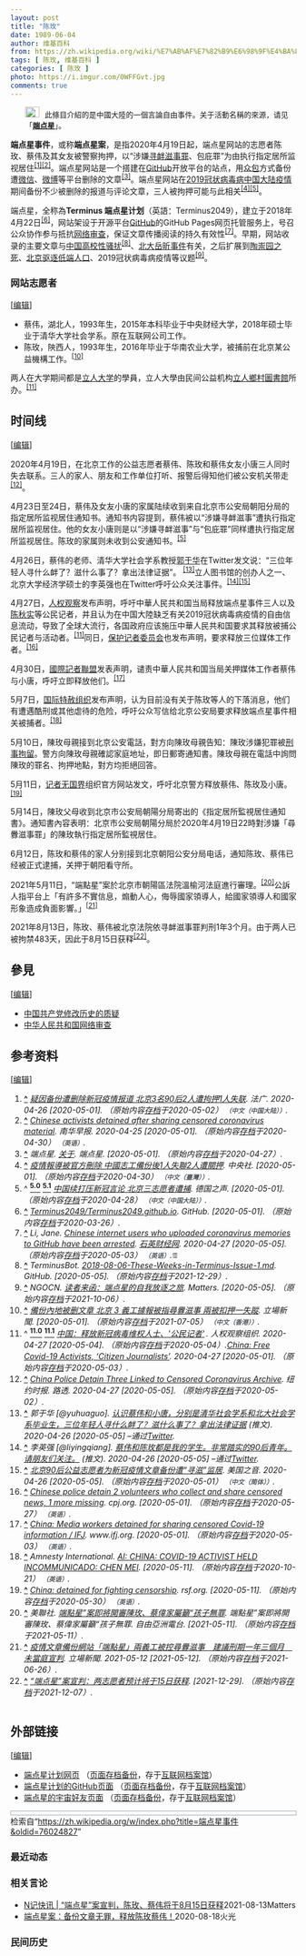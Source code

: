 ```yaml
---
layout: post
title: "陈玫"
date: 1989-06-04
author: 维基百科
from: https://zh.wikipedia.org/wiki/%E7%AB%AF%E7%82%B9%E6%98%9F%E4%BA%8B%E4%BB%B6
tags: [ 陈玫, 维基百科 ]
categories: [ 陈玫 ]
photo: https://i.imgur.com/0WFFGvt.jpg
comments: true
---
```

<div class="mw-content-ltr mw-parser-output" lang="zh" dir="ltr"><style data-mw-deduplicate="TemplateStyles:r85100532">.mw-parser-output .hatnote{font-size:small}.mw-parser-output div.hatnote{padding-left:2em;margin-bottom:0.8em;margin-top:0.8em}.mw-parser-output .hatnote-notice-img::after{content:"\202f \202f \202f \202f "}.mw-parser-output .hatnote-notice-img-small::after{content:"\202f \202f "}.mw-parser-output .hatnote+link+.hatnote{margin-top:-0.5em}body.skin-minerva .mw-parser-output .hatnote-notice-img,body.skin-minerva .mw-parser-output .hatnote-notice-img-small{display:none}@media print{body.ns-0 .mw-parser-output .hatnote{display:none!important}}</style><div role="note" class="hatnote navigation-not-searchable"><span class="noviewer hatnote-notice-img" typeof="mw:File"><a href="/wiki/Wikipedia:%E6%B6%88%E6%AD%A7%E4%B9%89" title="Wikipedia:消歧义"><img alt="" src="//upload.wikimedia.org/wikipedia/commons/thumb/5/5f/Disambig_gray.svg/25px-Disambig_gray.svg.png" decoding="async" width="25" height="19" class="mw-file-element" srcset="//upload.wikimedia.org/wikipedia/commons/thumb/5/5f/Disambig_gray.svg/38px-Disambig_gray.svg.png 1.5x, //upload.wikimedia.org/wikipedia/commons/thumb/5/5f/Disambig_gray.svg/50px-Disambig_gray.svg.png 2x" data-file-width="220" data-file-height="168"></a></span>此條目介紹的是中國大陸的一個言論自由事件。关于活動名稱的來源，请见「<b><a href="/wiki/%E7%AB%AF%E7%82%B9%E6%98%9F" title="端点星">端点星</a></b>」。</div>
<p><b>端点星事件</b>，或称<b>端点星案</b>，是指2020年4月19日起，端点星网站的志愿者陈玫、蔡伟及其女友被警察拘押，以“涉嫌<a href="/wiki/%E5%AF%BB%E8%A1%85%E6%BB%8B%E4%BA%8B%E7%BD%AA" title="寻衅滋事罪">寻衅滋事罪</a>、包庇罪”为由执行指定居所监视居住<sup id="cite_ref-1" class="reference"><a href="#cite_note-1"><span class="cite-bracket">[</span>1<span class="cite-bracket">]</span></a></sup><sup id="cite_ref-2" class="reference"><a href="#cite_note-2"><span class="cite-bracket">[</span>2<span class="cite-bracket">]</span></a></sup>。端点星网站是一个搭建在<a href="/wiki/GitHub" title="GitHub">GitHub</a>开放平台的站点，用<a href="/wiki/%E4%BC%97%E5%8C%85" title="众包">众包</a>方式备份遭<a href="/wiki/%E5%BE%AE%E4%BF%A1" title="微信">微信</a>、<a href="/wiki/%E5%BE%AE%E5%8D%9A" class="mw-disambig" title="微博">微博</a>等平台删除的文章<sup id="cite_ref-3" class="reference"><a href="#cite_note-3"><span class="cite-bracket">[</span>3<span class="cite-bracket">]</span></a></sup>。端点星网站在<a href="/wiki/2019%E5%86%A0%E7%8A%B6%E7%97%85%E6%AF%92%E7%97%85%E4%B8%AD%E5%9B%BD%E5%A4%A7%E9%99%86%E7%96%AB%E6%83%85" title="2019冠状病毒病中国大陆疫情">2019冠状病毒病中国大陆疫情</a>期间备份不少被删除的报道与评论文章，三人被拘押可能与此相关<sup id="cite_ref-:0_4-0" class="reference"><a href="#cite_note-:0-4"><span class="cite-bracket">[</span>4<span class="cite-bracket">]</span></a></sup><sup id="cite_ref-:1_5-0" class="reference"><a href="#cite_note-:1-5"><span class="cite-bracket">[</span>5<span class="cite-bracket">]</span></a></sup>。
</p>
<meta property="mw:PageProp/toc">
<div class="mw-heading mw-heading2"></div>
<p>端点星，全称為<b>Terminus 端点星计划</b>（英語：<span lang="en">Terminus2049</span>），建立于2018年4月22日<sup id="cite_ref-github_6-0" class="reference"><a href="#cite_note-github-6"><span class="cite-bracket">[</span>6<span class="cite-bracket">]</span></a></sup>，网站架设于开源平台<a href="/wiki/GitHub" title="GitHub">GitHub</a>的GitHub Pages网页托管服务上，号召公众协作参与抵抗<a href="/wiki/%E4%B8%AD%E5%8D%8E%E4%BA%BA%E6%B0%91%E5%85%B1%E5%92%8C%E5%9B%BD%E7%BD%91%E7%BB%9C%E5%AE%A1%E6%9F%A5" title="中华人民共和国网络审查">网络审查</a>，保证文章传播阅读的持久有效性<sup id="cite_ref-7" class="reference"><a href="#cite_note-7"><span class="cite-bracket">[</span>7<span class="cite-bracket">]</span></a></sup>。早期，网站收录的主要文章与<a href="/wiki/%EF%BC%83MeToo_(%E4%B8%AD%E5%9C%8B%E5%A4%A7%E9%99%B8)" title="＃MeToo (中國大陸)">中国高校性骚扰</a><sup id="cite_ref-8" class="reference"><a href="#cite_note-8"><span class="cite-bracket">[</span>8<span class="cite-bracket">]</span></a></sup>、<a href="/wiki/%E5%8C%97%E5%A4%A7%E5%B2%B3%E6%98%95%E4%BA%8B%E4%BB%B6" title="北大岳昕事件">北大岳昕事件</a>有关，之后扩展到<a href="/wiki/%E9%99%B6%E5%B4%87%E5%9B%AD%E4%BA%8B%E4%BB%B6" title="陶崇园事件">陶崇园之死</a>、<a href="/wiki/2017%E5%B9%B4%E5%8C%97%E4%BA%AC%E5%AE%89%E5%85%A8%E9%9A%90%E6%82%A3%E6%8E%92%E6%9F%A5%E6%95%B4%E6%94%B9%E8%A1%8C%E5%8A%A8" title="2017年北京安全隐患排查整改行动">北京驱逐低端人口</a>、2019冠状病毒病疫情等议题<sup id="cite_ref-9" class="reference"><a href="#cite_note-9"><span class="cite-bracket">[</span>9<span class="cite-bracket">]</span></a></sup>。
</p>
<div class="mw-heading mw-heading3"><h3 id="网站志愿者"><span id=".E7.BD.91.E7.AB.99.E5.BF.97.E6.84.BF.E8.80.85"></span>网站志愿者</h3><span class="mw-editsection"><span class="mw-editsection-bracket">[</span><a href="/w/index.php?title=%E7%AB%AF%E7%82%B9%E6%98%9F%E4%BA%8B%E4%BB%B6&amp;action=edit&amp;section=2" title="编辑章节：网站志愿者"><span>编辑</span></a><span class="mw-editsection-bracket">]</span></span></div>
<ul><li>蔡伟，湖北人，1993年生，2015年本科毕业于中央财经大学，2018年硕士毕业于清华大学社会学系。原在互联网公司工作。</li>
<li>陈玫，陝西人，1993年生，2016年毕业于华南农业大学，被捕前在北京某公益機構工作。<sup id="cite_ref-lcxw_10-0" class="reference"><a href="#cite_note-lcxw-10"><span class="cite-bracket">[</span>10<span class="cite-bracket">]</span></a></sup></li></ul>
<p>两人在大学期间都是<a href="/wiki/%E7%AB%8B%E4%BA%BA%E5%A4%A7%E5%AD%A6" title="立人大学">立人大学</a>的學員，立人大學由民间公益机构<a href="/wiki/%E7%AB%8B%E4%BA%BA%E9%84%89%E6%9D%91%E5%9C%96%E6%9B%B8%E9%A4%A8" title="立人鄉村圖書館">立人鄉村圖書館</a>所办。<sup id="cite_ref-rqgc_11-0" class="reference"><a href="#cite_note-rqgc-11"><span class="cite-bracket">[</span>11<span class="cite-bracket">]</span></a></sup>
</p>
<div class="mw-heading mw-heading2"><h2 id="时间线"><span id=".E6.97.B6.E9.97.B4.E7.BA.BF"></span>时间线</h2><span class="mw-editsection"><span class="mw-editsection-bracket">[</span><a href="/w/index.php?title=%E7%AB%AF%E7%82%B9%E6%98%9F%E4%BA%8B%E4%BB%B6&amp;action=edit&amp;section=3" title="编辑章节：时间线"><span>编辑</span></a><span class="mw-editsection-bracket">]</span></span></div>
<p>2020年4月19日，在北京工作的公益志愿者蔡伟、陈玫和蔡伟女友小唐三人同时失去联系。三人的家人、朋友和工作单位打听、报警后得知他们被公安机关带走<sup id="cite_ref-12" class="reference"><a href="#cite_note-12"><span class="cite-bracket">[</span>12<span class="cite-bracket">]</span></a></sup>。
</p><p>4月23日至24日，蔡伟及女友小唐的家属陆续收到来自北京市公安局朝阳分局的指定居所监视居住通知书。通知书内容提到，蔡伟被以“涉嫌寻衅滋事”遭执行指定居所监视居住。他的女友小唐则是以“涉嫌寻衅滋事”与“包庇罪”同样遭执行指定居所监视居住。陈玫的家属则未收到公安通知书。<sup id="cite_ref-:1_5-1" class="reference"><a href="#cite_note-:1-5"><span class="cite-bracket">[</span>5<span class="cite-bracket">]</span></a></sup>
</p><p>4月26日，蔡伟的老师、清华大学社会学系教授<a href="/wiki/%E9%83%AD%E4%BA%8E%E5%8D%8E" title="郭于华">郭于华</a>在Twitter发文说：“三位年轻人寻什么衅了？滋什么事了？拿出法律证据”。 <sup id="cite_ref-13" class="reference"><a href="#cite_note-13"><span class="cite-bracket">[</span>13<span class="cite-bracket">]</span></a></sup>立人图书馆的创办人之一、北京大学经济学硕士的李英强也在Twitter呼吁公众关注事件。<sup id="cite_ref-14" class="reference"><a href="#cite_note-14"><span class="cite-bracket">[</span>14<span class="cite-bracket">]</span></a></sup><sup id="cite_ref-15" class="reference"><a href="#cite_note-15"><span class="cite-bracket">[</span>15<span class="cite-bracket">]</span></a></sup>
</p><p>4月27日，<a href="/wiki/%E4%BA%BA%E6%9D%83%E8%A7%82%E5%AF%9F" title="人权观察">人权观察</a>发布声明，呼吁中華人民共和国当局释放端点星事件三人以及<a href="/wiki/%E9%99%88%E7%A7%8B%E5%AE%9E_(%E5%BE%8B%E5%B8%88)" title="陈秋实 (律师)">陈秋实</a>等公民记者，并且认为在中国大陸缺乏有关2019冠状病毒病疫情的自由信息流动，导致了全球大流行，各国政府应该施压中華人民共和国要求其释放被捕公民记者与活动者。<sup id="cite_ref-rqgc_11-1" class="reference"><a href="#cite_note-rqgc-11"><span class="cite-bracket">[</span>11<span class="cite-bracket">]</span></a></sup>同日，<a href="/wiki/%E4%BF%9D%E6%8A%A4%E8%AE%B0%E8%80%85%E5%A7%94%E5%91%98%E4%BC%9A" class="mw-redirect" title="保护记者委员会">保护记者委员会</a>也发布声明，要求释放三位媒体工作者。<sup id="cite_ref-16" class="reference"><a href="#cite_note-16"><span class="cite-bracket">[</span>16<span class="cite-bracket">]</span></a></sup>
</p><p>4月30日，<a href="/wiki/%E5%9C%8B%E9%9A%9B%E8%A8%98%E8%80%85%E8%81%AF%E7%9B%9F" title="國際記者聯盟">國際記者聯盟</a>发表声明，谴责中華人民共和国当局关押媒体工作者蔡伟与小唐，呼吁立即释放他们。<sup id="cite_ref-17" class="reference"><a href="#cite_note-17"><span class="cite-bracket">[</span>17<span class="cite-bracket">]</span></a></sup>
</p><p>5月7日，<a href="/wiki/%E5%9B%BD%E9%99%85%E7%89%B9%E8%B5%A6%E7%BB%84%E7%BB%87" class="mw-redirect" title="国际特赦组织">国际特赦组织</a>发布声明，认为目前没有关于陈玫等人的下落消息，他们有遭遇酷刑或其他虐待的危险，呼吁公众写信给北京公安局要求释放端点星事件相关被捕者。<sup id="cite_ref-18" class="reference"><a href="#cite_note-18"><span class="cite-bracket">[</span>18<span class="cite-bracket">]</span></a></sup>
</p><p>5月10日，陳玫母親接到北京公安電話，對方向陳玫母親告知：陳玫涉嫌犯罪被<a href="/wiki/%E5%88%91%E4%BA%8B%E6%8B%98%E7%95%99" class="mw-redirect" title="刑事拘留">刑事拘留</a>。警方向陳玫母親確認家庭地址，即日郵寄通知書。陳玫母親在電話中詢問陳玫的罪名、拘押地點，對方均拒絕回答。
</p><p>5月11日，<a href="/wiki/%E8%AE%B0%E8%80%85%E6%97%A0%E5%9B%BD%E7%95%8C" class="mw-redirect" title="记者无国界">记者无国界</a>组织官方网站发文，呼吁北京警方释放蔡伟、陈玫及小唐。<sup id="cite_ref-19" class="reference"><a href="#cite_note-19"><span class="cite-bracket">[</span>19<span class="cite-bracket">]</span></a></sup>
</p><p>5月14日，陳玫父母收到北京市公安局朝陽分局寄出的《指定居所監視居住通知書》。通知書內容表明：北京市公安局朝陽分局於2020年4月19日22時對涉嫌「尋釁滋事罪」的陳玫執行指定居所監視居住。
</p><p>6月12日，陈玫和蔡伟的家人分别接到北京朝阳公安分局电话，通知陈玫、蔡伟已经被正式逮捕，关押于朝阳看守所。
</p><p>2021年5月11日，“端點星”案於北京市朝陽區法院溫榆河法庭進行審理。<sup id="cite_ref-20" class="reference"><a href="#cite_note-20"><span class="cite-bracket">[</span>20<span class="cite-bracket">]</span></a></sup>公訴人指平台上「有許多不實信息，煽動人心，侮辱國家領導人，給國家領導人和國家形象造成負面影響。」<sup id="cite_ref-21" class="reference"><a href="#cite_note-21"><span class="cite-bracket">[</span>21<span class="cite-bracket">]</span></a></sup>
</p><p>2021年8月13日，陈玫、蔡伟被北京法院依寻衅滋事罪判刑1年3个月。由于两人已被拘禁483天，因此于8月15日获释<sup id="cite_ref-22" class="reference"><a href="#cite_note-22"><span class="cite-bracket">[</span>22<span class="cite-bracket">]</span></a></sup>。
</p>
<div class="mw-heading mw-heading2"><h2 id="參見"><span id=".E5.8F.83.E8.A6.8B"></span>參見</h2><span class="mw-editsection"><span class="mw-editsection-bracket">[</span><a href="/w/index.php?title=%E7%AB%AF%E7%82%B9%E6%98%9F%E4%BA%8B%E4%BB%B6&amp;action=edit&amp;section=4" title="编辑章节：參見"><span>编辑</span></a><span class="mw-editsection-bracket">]</span></span></div>
<ul><li><a href="/wiki/%E4%B8%AD%E5%9B%BD%E5%85%B1%E4%BA%A7%E5%85%9A%E4%BF%AE%E6%94%B9%E5%8E%86%E5%8F%B2%E7%9A%84%E8%B4%A8%E7%96%91" title="中国共产党修改历史的质疑">中国共产党修改历史的质疑</a></li>
<li><a href="/wiki/%E4%B8%AD%E5%8D%8E%E4%BA%BA%E6%B0%91%E5%85%B1%E5%92%8C%E5%9B%BD%E7%BD%91%E7%BB%9C%E5%AE%A1%E6%9F%A5" title="中华人民共和国网络审查">中华人民共和国网络审查</a></li></ul>
<div class="mw-heading mw-heading2"><h2 id="参考资料"><span id=".E5.8F.82.E8.80.83.E8.B5.84.E6.96.99"></span>参考资料</h2><span class="mw-editsection"><span class="mw-editsection-bracket">[</span><a href="/w/index.php?title=%E7%AB%AF%E7%82%B9%E6%98%9F%E4%BA%8B%E4%BB%B6&amp;action=edit&amp;section=5" title="编辑章节：参考资料"><span>编辑</span></a><span class="mw-editsection-bracket">]</span></span></div>
<div class="reflist columns references-column-width" style="-moz-column-width: 30em; -webkit-column-width: 30em; column-width: 30em; list-style-type: decimal;">
<ol class="references">
<li id="cite_note-1"><span class="mw-cite-backlink"><b><a href="#cite_ref-1">^</a></b></span> <span class="reference-text"><cite class="citation web"><a rel="nofollow" class="external text" href="http://www.rfi.fr/cn/%E4%B8%AD%E5%9B%BD/20200426-%E7%96%91%E5%9B%A0%E5%A4%87%E4%BB%BD%E9%81%AD%E5%88%A0%E9%99%A4%E6%96%B0%E5%86%A0%E7%96%AB%E6%83%85%E6%8A%A5%E9%81%93-%E5%8C%97%E4%BA%AC3%E5%90%8D90%E5%90%8E2%E4%BA%BA%E9%81%AD%E6%8B%98%E6%8A%BC1%E4%BA%BA%E5%A4%B1%E8%81%94">疑因备份遭删除新冠疫情报道 北京3名90后2人遭拘押1人失联</a>. 法广. 2020-04-26 <span class="reference-accessdate"> [<span class="nowrap">2020-05-01</span>]</span>. （原始内容<a rel="nofollow" class="external text" href="https://web.archive.org/web/20200502183751/http://www.rfi.fr/cn/%E4%B8%AD%E5%9B%BD/20200426-%E7%96%91%E5%9B%A0%E5%A4%87%E4%BB%BD%E9%81%AD%E5%88%A0%E9%99%A4%E6%96%B0%E5%86%A0%E7%96%AB%E6%83%85%E6%8A%A5%E9%81%93-%E5%8C%97%E4%BA%AC3%E5%90%8D90%E5%90%8E2%E4%BA%BA%E9%81%AD%E6%8B%98%E6%8A%BC1%E4%BA%BA%E5%A4%B1%E8%81%94">存档</a>于2020-05-02） <span style="font-family: sans-serif; cursor: default; color:var(--color-subtle, #54595d); font-size: 0.8em; bottom: 0.1em; font-weight: bold;" title="连接到中文（中国大陆）网页">（中文（中国大陆））</span>.</cite><span title="ctx_ver=Z39.88-2004&amp;rfr_id=info%3Asid%2Fzh.wikipedia.org%3A%E7%AB%AF%E7%82%B9%E6%98%9F%E4%BA%8B%E4%BB%B6&amp;rft.atitle=%E7%96%91%E5%9B%A0%E5%A4%87%E4%BB%BD%E9%81%AD%E5%88%A0%E9%99%A4%E6%96%B0%E5%86%A0%E7%96%AB%E6%83%85%E6%8A%A5%E9%81%93+%E5%8C%97%E4%BA%AC3%E5%90%8D90%E5%90%8E2%E4%BA%BA%E9%81%AD%E6%8B%98%E6%8A%BC1%E4%BA%BA%E5%A4%B1%E8%81%94&amp;rft.date=2020-04-26&amp;rft.genre=unknown&amp;rft.jtitle=%E6%B3%95%E5%B9%BF&amp;rft_id=http%3A%2F%2Fwww.rfi.fr%2Fcn%2F%25E4%25B8%25AD%25E5%259B%25BD%2F20200426-%25E7%2596%2591%25E5%259B%25A0%25E5%25A4%2587%25E4%25BB%25BD%25E9%2581%25AD%25E5%2588%25A0%25E9%2599%25A4%25E6%2596%25B0%25E5%2586%25A0%25E7%2596%25AB%25E6%2583%2585%25E6%258A%25A5%25E9%2581%2593-%25E5%258C%2597%25E4%25BA%25AC3%25E5%2590%258D90%25E5%2590%258E2%25E4%25BA%25BA%25E9%2581%25AD%25E6%258B%2598%25E6%258A%25BC1%25E4%25BA%25BA%25E5%25A4%25B1%25E8%2581%2594&amp;rft_val_fmt=info%3Aofi%2Ffmt%3Akev%3Amtx%3Ajournal" class="Z3988"><span style="display:none;">&nbsp;</span></span></span>
</li>
<li id="cite_note-2"><span class="mw-cite-backlink"><b><a href="#cite_ref-2">^</a></b></span> <span class="reference-text"><cite class="citation web"><a rel="nofollow" class="external text" href="https://www.scmp.com/news/china/politics/article/3081569/chinese-activists-detained-after-sharing-censored-coronavirus">Chinese activists detained after sharing censored coronavirus material</a>. 南华早报. 2020-04-25 <span class="reference-accessdate"> [<span class="nowrap">2020-05-01</span>]</span>. （原始内容<a rel="nofollow" class="external text" href="https://web.archive.org/web/20200430200006/https://www.scmp.com/news/china/politics/article/3081569/chinese-activists-detained-after-sharing-censored-coronavirus">存档</a>于2020-04-30） <span style="font-family: sans-serif; cursor: default; color:var(--color-subtle, #54595d); font-size: 0.8em; bottom: 0.1em; font-weight: bold;" title="连接到英语网页">（英语）</span>.</cite><span title="ctx_ver=Z39.88-2004&amp;rfr_id=info%3Asid%2Fzh.wikipedia.org%3A%E7%AB%AF%E7%82%B9%E6%98%9F%E4%BA%8B%E4%BB%B6&amp;rft.atitle=Chinese+activists+detained+after+sharing+censored+coronavirus+material&amp;rft.date=2020-04-25&amp;rft.genre=unknown&amp;rft.jtitle=%E5%8D%97%E5%8D%8E%E6%97%A9%E6%8A%A5&amp;rft_id=https%3A%2F%2Fwww.scmp.com%2Fnews%2Fchina%2Fpolitics%2Farticle%2F3081569%2Fchinese-activists-detained-after-sharing-censored-coronavirus&amp;rft_val_fmt=info%3Aofi%2Ffmt%3Akev%3Amtx%3Ajournal" class="Z3988"><span style="display:none;">&nbsp;</span></span></span>
</li>
<li id="cite_note-3"><span class="mw-cite-backlink"><b><a href="#cite_ref-3">^</a></b></span> <span class="reference-text"><cite class="citation web">端点星. <a rel="nofollow" class="external text" href="https://terminus2049.github.io/about.html">关于</a>. 端点星.  <span class="reference-accessdate"> [<span class="nowrap">2020-05-01</span>]</span>. （原始内容<a rel="nofollow" class="external text" href="https://web.archive.org/web/20200427154339/https://terminus2049.github.io/about.html">存档</a>于2020-04-27）.</cite><span title="ctx_ver=Z39.88-2004&amp;rfr_id=info%3Asid%2Fzh.wikipedia.org%3A%E7%AB%AF%E7%82%B9%E6%98%9F%E4%BA%8B%E4%BB%B6&amp;rft.atitle=%E5%85%B3%E4%BA%8E&amp;rft.au=%E7%AB%AF%E7%82%B9%E6%98%9F&amp;rft.genre=unknown&amp;rft.jtitle=%E7%AB%AF%E7%82%B9%E6%98%9F&amp;rft_id=https%3A%2F%2Fterminus2049.github.io%2Fabout.html&amp;rft_val_fmt=info%3Aofi%2Ffmt%3Akev%3Amtx%3Ajournal" class="Z3988"><span style="display:none;">&nbsp;</span></span></span>
</li>
<li id="cite_note-:0-4"><span class="mw-cite-backlink"><b><a href="#cite_ref-:0_4-0">^</a></b></span> <span class="reference-text"><cite class="citation web"><a rel="nofollow" class="external text" href="https://www.cna.com.tw/news/firstnews/202004260021.aspx">疫情報導被官方刪除 中國志工備份後1人失聯2人遭關押</a>. 中央社.  <span class="reference-accessdate"> [<span class="nowrap">2020-05-01</span>]</span>. （原始内容<a rel="nofollow" class="external text" href="https://web.archive.org/web/20200430173410/https://www.cna.com.tw/news/firstnews/202004260021.aspx">存档</a>于2020-04-30） <span style="font-family: sans-serif; cursor: default; color:var(--color-subtle, #54595d); font-size: 0.8em; bottom: 0.1em; font-weight: bold;" title="连接到中文（臺灣）网页">（中文（臺灣））</span>.</cite><span title="ctx_ver=Z39.88-2004&amp;rfr_id=info%3Asid%2Fzh.wikipedia.org%3A%E7%AB%AF%E7%82%B9%E6%98%9F%E4%BA%8B%E4%BB%B6&amp;rft.atitle=%E7%96%AB%E6%83%85%E5%A0%B1%E5%B0%8E%E8%A2%AB%E5%AE%98%E6%96%B9%E5%88%AA%E9%99%A4+%E4%B8%AD%E5%9C%8B%E5%BF%97%E5%B7%A5%E5%82%99%E4%BB%BD%E5%BE%8C1%E4%BA%BA%E5%A4%B1%E8%81%AF2%E4%BA%BA%E9%81%AD%E9%97%9C%E6%8A%BC&amp;rft.genre=unknown&amp;rft.jtitle=%E4%B8%AD%E5%A4%AE%E7%A4%BE&amp;rft_id=https%3A%2F%2Fwww.cna.com.tw%2Fnews%2Ffirstnews%2F202004260021.aspx&amp;rft_val_fmt=info%3Aofi%2Ffmt%3Akev%3Amtx%3Ajournal" class="Z3988"><span style="display:none;">&nbsp;</span></span></span>
</li>
<li id="cite_note-:1-5"><span class="mw-cite-backlink">^ <a href="#cite_ref-:1_5-0"><sup><b>5.0</b></sup></a> <a href="#cite_ref-:1_5-1"><sup><b>5.1</b></sup></a></span> <span class="reference-text"><cite class="citation web"><a rel="nofollow" class="external text" href="https://www.dw.com/zh/%E4%B8%AD%E5%9B%BD%E7%BB%AD%E6%89%93%E5%8E%8B%E6%96%B0%E5%86%A0%E8%A8%80%E8%AE%BA-%E5%8C%97%E4%BA%AC%E4%B8%89%E5%BF%97%E6%84%BF%E8%80%85%E9%81%AD%E6%8D%95/a-53255271">中国续打压新冠言论 北京三志愿者遭捕</a>. 德国之声.  <span class="reference-accessdate"> [<span class="nowrap">2020-05-01</span>]</span>. （原始内容<a rel="nofollow" class="external text" href="https://web.archive.org/web/20200428205505/https://www.dw.com/zh/%E4%B8%AD%E5%9B%BD%E7%BB%AD%E6%89%93%E5%8E%8B%E6%96%B0%E5%86%A0%E8%A8%80%E8%AE%BA-%E5%8C%97%E4%BA%AC%E4%B8%89%E5%BF%97%E6%84%BF%E8%80%85%E9%81%AD%E6%8D%95/a-53255271">存档</a>于2020-04-28） <span style="font-family: sans-serif; cursor: default; color:var(--color-subtle, #54595d); font-size: 0.8em; bottom: 0.1em; font-weight: bold;" title="连接到中文（中国大陆）网页">（中文（中国大陆））</span>.</cite><span title="ctx_ver=Z39.88-2004&amp;rfr_id=info%3Asid%2Fzh.wikipedia.org%3A%E7%AB%AF%E7%82%B9%E6%98%9F%E4%BA%8B%E4%BB%B6&amp;rft.atitle=%E4%B8%AD%E5%9B%BD%E7%BB%AD%E6%89%93%E5%8E%8B%E6%96%B0%E5%86%A0%E8%A8%80%E8%AE%BA+%E5%8C%97%E4%BA%AC%E4%B8%89%E5%BF%97%E6%84%BF%E8%80%85%E9%81%AD%E6%8D%95&amp;rft.genre=unknown&amp;rft.jtitle=%E5%BE%B7%E5%9B%BD%E4%B9%8B%E5%A3%B0&amp;rft_id=https%3A%2F%2Fwww.dw.com%2Fzh%2F%25E4%25B8%25AD%25E5%259B%25BD%25E7%25BB%25AD%25E6%2589%2593%25E5%258E%258B%25E6%2596%25B0%25E5%2586%25A0%25E8%25A8%2580%25E8%25AE%25BA-%25E5%258C%2597%25E4%25BA%25AC%25E4%25B8%2589%25E5%25BF%2597%25E6%2584%25BF%25E8%2580%2585%25E9%2581%25AD%25E6%258D%2595%2Fa-53255271&amp;rft_val_fmt=info%3Aofi%2Ffmt%3Akev%3Amtx%3Ajournal" class="Z3988"><span style="display:none;">&nbsp;</span></span></span>
</li>
<li id="cite_note-github-6"><span class="mw-cite-backlink"><b><a href="#cite_ref-github_6-0">^</a></b></span> <span class="reference-text"><cite class="citation web"><a rel="nofollow" class="external text" href="https://github.com/Terminus2049/Terminus2049.github.io">Terminus2049/Terminus2049.github.io</a>. GitHub.  <span class="reference-accessdate"> [<span class="nowrap">2020-05-01</span>]</span>. （原始内容<a rel="nofollow" class="external text" href="https://web.archive.org/web/20200326000553/https://github.com/Terminus2049/Terminus2049.github.io">存档</a>于2020-03-26）.</cite><span title="ctx_ver=Z39.88-2004&amp;rfr_id=info%3Asid%2Fzh.wikipedia.org%3A%E7%AB%AF%E7%82%B9%E6%98%9F%E4%BA%8B%E4%BB%B6&amp;rft.atitle=Terminus2049%2FTerminus2049.github.io&amp;rft.genre=unknown&amp;rft.jtitle=GitHub&amp;rft_id=https%3A%2F%2Fgithub.com%2FTerminus2049%2FTerminus2049.github.io&amp;rft_val_fmt=info%3Aofi%2Ffmt%3Akev%3Amtx%3Ajournal" class="Z3988"><span style="display:none;">&nbsp;</span></span></span>
</li>
<li id="cite_note-7"><span class="mw-cite-backlink"><b><a href="#cite_ref-7">^</a></b></span> <span class="reference-text"><cite class="citation news">Li, Jane. <a rel="nofollow" class="external text" href="https://qz.com/1846277/china-arrests-users-behind-github-coronavirus-memories-page/">Chinese internet users who uploaded coronavirus memories to GitHub have been arrested</a>. <a href="/wiki/%E7%9F%B3%E8%8B%B1%E8%B4%A2%E7%BB%8F%E7%BD%91" title="石英财经网">石英财经网</a>. 2020-04-27 <span class="reference-accessdate"> [<span class="nowrap">2020-05-05</span>]</span>. （原始内容<a rel="nofollow" class="external text" href="https://web.archive.org/web/20200503234246/https://qz.com/1846277/china-arrests-users-behind-github-coronavirus-memories-page/">存档</a>于2020-05-03） <span style="font-family: sans-serif; cursor: default; color:var(--color-subtle, #54595d); font-size: 0.8em; bottom: 0.1em; font-weight: bold;" title="连接到英语网页">（英语）</span>.</cite><span title="ctx_ver=Z39.88-2004&amp;rfr_id=info%3Asid%2Fzh.wikipedia.org%3A%E7%AB%AF%E7%82%B9%E6%98%9F%E4%BA%8B%E4%BB%B6&amp;rft.atitle=Chinese+internet+users+who+uploaded+coronavirus+memories+to+GitHub+have+been+arrested&amp;rft.aufirst=Jane&amp;rft.aulast=Li&amp;rft.date=2020-04-27&amp;rft.genre=article&amp;rft.jtitle=%E7%9F%B3%E8%8B%B1%E8%B4%A2%E7%BB%8F%E7%BD%91&amp;rft_id=https%3A%2F%2Fqz.com%2F1846277%2Fchina-arrests-users-behind-github-coronavirus-memories-page%2F&amp;rft_val_fmt=info%3Aofi%2Ffmt%3Akev%3Amtx%3Ajournal" class="Z3988"><span style="display:none;">&nbsp;</span></span><span style="font-size:0.95em; font-size: 90%; color: #555"><span typeof="mw:File"><span title="需付费查阅"><img alt="需付费查阅" src="//upload.wikimedia.org/wikipedia/commons/thumb/c/c8/Lock-red-alt.svg/9px-Lock-red-alt.svg.png" decoding="async" width="9" height="14" class="mw-file-element" srcset="//upload.wikimedia.org/wikipedia/commons/thumb/c/c8/Lock-red-alt.svg/14px-Lock-red-alt.svg.png 1.5x, //upload.wikimedia.org/wikipedia/commons/thumb/c/c8/Lock-red-alt.svg/18px-Lock-red-alt.svg.png 2x" data-file-width="512" data-file-height="813"></span></span></span></span>
</li>
<li id="cite_note-8"><span class="mw-cite-backlink"><b><a href="#cite_ref-8">^</a></b></span> <span class="reference-text"><cite class="citation web">TerminusBot. <a rel="nofollow" class="external text" href="https://github.com/Terminus2049/Terminus2049.github.io/blob/master/_posts/2018-08-06-These-Weeks-in-Terminus-Issue-1.md">2018-08-06-These-Weeks-in-Terminus-Issue-1.md</a>. GitHub.  <span class="reference-accessdate"> [<span class="nowrap">2020-05-05</span>]</span>. （原始内容<a rel="nofollow" class="external text" href="https://web.archive.org/web/20211229134649/https://github.com/Terminus2049/Terminus2049.github.io/blob/master/_posts/2018-08-06-These-Weeks-in-Terminus-Issue-1.md">存档</a>于2021-12-29）.</cite><span title="ctx_ver=Z39.88-2004&amp;rfr_id=info%3Asid%2Fzh.wikipedia.org%3A%E7%AB%AF%E7%82%B9%E6%98%9F%E4%BA%8B%E4%BB%B6&amp;rft.atitle=2018-08-06-These-Weeks-in-Terminus-Issue-1.md&amp;rft.au=TerminusBot&amp;rft.genre=unknown&amp;rft.jtitle=GitHub&amp;rft_id=https%3A%2F%2Fgithub.com%2FTerminus2049%2FTerminus2049.github.io%2Fblob%2Fmaster%2F_posts%2F2018-08-06-These-Weeks-in-Terminus-Issue-1.md&amp;rft_val_fmt=info%3Aofi%2Ffmt%3Akev%3Amtx%3Ajournal" class="Z3988"><span style="display:none;">&nbsp;</span></span></span>
</li>
<li id="cite_note-9"><span class="mw-cite-backlink"><b><a href="#cite_ref-9">^</a></b></span> <span class="reference-text"><cite class="citation web">NGOCN. <a rel="nofollow" class="external text" href="https://matters.news/@ngocncat/%E8%AF%BB%E8%80%85%E6%9D%A5%E5%87%BD-%E7%AB%AF%E7%82%B9%E6%98%9F%E7%9A%84%E8%87%AA%E6%88%91%E6%94%BE%E9%80%90%E4%B9%8B%E6%97%85-bafyreihncqhk3lavhdlsd35v6mcaw3umqzpmofs4y6bzn6hazzxk64nyie">读者来函：端点星的自我放逐之旅</a>. Matters.  <span class="reference-accessdate"> [<span class="nowrap">2020-05-05</span>]</span>. （原始内容<a rel="nofollow" class="external text" href="https://web.archive.org/web/20211006225642/https://matters.news/@ngocncat/%E8%AF%BB%E8%80%85%E6%9D%A5%E5%87%BD-%E7%AB%AF%E7%82%B9%E6%98%9F%E7%9A%84%E8%87%AA%E6%88%91%E6%94%BE%E9%80%90%E4%B9%8B%E6%97%85-bafyreihncqhk3lavhdlsd35v6mcaw3umqzpmofs4y6bzn6hazzxk64nyie">存档</a>于2021-10-06）.</cite><span title="ctx_ver=Z39.88-2004&amp;rfr_id=info%3Asid%2Fzh.wikipedia.org%3A%E7%AB%AF%E7%82%B9%E6%98%9F%E4%BA%8B%E4%BB%B6&amp;rft.atitle=%E8%AF%BB%E8%80%85%E6%9D%A5%E5%87%BD%EF%BC%9A%E7%AB%AF%E7%82%B9%E6%98%9F%E7%9A%84%E8%87%AA%E6%88%91%E6%94%BE%E9%80%90%E4%B9%8B%E6%97%85&amp;rft.au=NGOCN&amp;rft.genre=unknown&amp;rft.jtitle=Matters&amp;rft_id=https%3A%2F%2Fmatters.news%2F%40ngocncat%2F%25E8%25AF%25BB%25E8%2580%2585%25E6%259D%25A5%25E5%2587%25BD-%25E7%25AB%25AF%25E7%2582%25B9%25E6%2598%259F%25E7%259A%2584%25E8%2587%25AA%25E6%2588%2591%25E6%2594%25BE%25E9%2580%2590%25E4%25B9%258B%25E6%2597%2585-bafyreihncqhk3lavhdlsd35v6mcaw3umqzpmofs4y6bzn6hazzxk64nyie&amp;rft_val_fmt=info%3Aofi%2Ffmt%3Akev%3Amtx%3Ajournal" class="Z3988"><span style="display:none;">&nbsp;</span></span></span>
</li>
<li id="cite_note-lcxw-10"><span class="mw-cite-backlink"><b><a href="#cite_ref-lcxw_10-0">^</a></b></span> <span class="reference-text"><cite class="citation web"><a rel="nofollow" class="external text" href="https://www.thestandnews.com/china/%E5%82%99%E4%BB%BD%E5%85%A7%E5%9C%B0%E8%A2%AB%E5%88%A0%E6%96%87%E7%AB%A0-%E5%8C%97%E4%BA%AC-3-%E7%BE%A9%E5%B7%A5%E6%93%9A%E5%A0%B1%E8%A2%AB%E6%8C%87%E5%B0%8B%E9%87%81%E6%BB%8B%E4%BA%8B-%E5%85%A9%E8%A2%AB%E6%89%A3%E6%8A%BC%E4%B8%80%E5%A4%B1%E8%B9%A4/">備份內地被删文章 北京 3 義工據報被指尋釁滋事 兩被扣押一失蹤</a>. 立場新聞.  <span class="reference-accessdate"> [<span class="nowrap">2020-05-01</span>]</span>. （原始内容<a rel="nofollow" class="external text" href="https://web.archive.org/web/20210705100333/https://www.thestandnews.com/china/%E5%82%99%E4%BB%BD%E5%85%A7%E5%9C%B0%E8%A2%AB%E5%88%A0%E6%96%87%E7%AB%A0-%E5%8C%97%E4%BA%AC-3-%E7%BE%A9%E5%B7%A5%E6%93%9A%E5%A0%B1%E8%A2%AB%E6%8C%87%E5%B0%8B%E9%87%81%E6%BB%8B%E4%BA%8B-%E5%85%A9%E8%A2%AB%E6%89%A3%E6%8A%BC%E4%B8%80%E5%A4%B1%E8%B9%A4">存档</a>于2021-07-05） <span style="font-family: sans-serif; cursor: default; color:var(--color-subtle, #54595d); font-size: 0.8em; bottom: 0.1em; font-weight: bold;" title="连接到中文（香港）网页">（中文（香港））</span>.</cite><span title="ctx_ver=Z39.88-2004&amp;rfr_id=info%3Asid%2Fzh.wikipedia.org%3A%E7%AB%AF%E7%82%B9%E6%98%9F%E4%BA%8B%E4%BB%B6&amp;rft.atitle=%E5%82%99%E4%BB%BD%E5%85%A7%E5%9C%B0%E8%A2%AB%E5%88%A0%E6%96%87%E7%AB%A0+%E5%8C%97%E4%BA%AC+3+%E7%BE%A9%E5%B7%A5%E6%93%9A%E5%A0%B1%E8%A2%AB%E6%8C%87%E5%B0%8B%E9%87%81%E6%BB%8B%E4%BA%8B+%E5%85%A9%E8%A2%AB%E6%89%A3%E6%8A%BC%E4%B8%80%E5%A4%B1%E8%B9%A4&amp;rft.genre=unknown&amp;rft.jtitle=%E7%AB%8B%E5%A0%B4%E6%96%B0%E8%81%9E&amp;rft_id=https%3A%2F%2Fwww.thestandnews.com%2Fchina%2F%25E5%2582%2599%25E4%25BB%25BD%25E5%2585%25A7%25E5%259C%25B0%25E8%25A2%25AB%25E5%2588%25A0%25E6%2596%2587%25E7%25AB%25A0-%25E5%258C%2597%25E4%25BA%25AC-3-%25E7%25BE%25A9%25E5%25B7%25A5%25E6%2593%259A%25E5%25A0%25B1%25E8%25A2%25AB%25E6%258C%2587%25E5%25B0%258B%25E9%2587%2581%25E6%25BB%258B%25E4%25BA%258B-%25E5%2585%25A9%25E8%25A2%25AB%25E6%2589%25A3%25E6%258A%25BC%25E4%25B8%2580%25E5%25A4%25B1%25E8%25B9%25A4%2F&amp;rft_val_fmt=info%3Aofi%2Ffmt%3Akev%3Amtx%3Ajournal" class="Z3988"><span style="display:none;">&nbsp;</span></span></span>
</li>
<li id="cite_note-rqgc-11"><span class="mw-cite-backlink">^ <a href="#cite_ref-rqgc_11-0"><sup><b>11.0</b></sup></a> <a href="#cite_ref-rqgc_11-1"><sup><b>11.1</b></sup></a></span> <span class="reference-text"><cite class="citation web"><a rel="nofollow" class="external text" href="https://www.hrw.org/zh-hans/news/2020/04/27/341507">中国：释放新冠病毒维权人士、'公民记者<span style="padding-right:0.2em;">'</span></a>. 人权观察组织. 2020-04-27 <span class="reference-accessdate"> [<span class="nowrap">2020-05-04</span>]</span>. （原始内容<a rel="nofollow" class="external text" href="https://web.archive.org/web/20200504110651/https://www.hrw.org/zh-hans/news/2020/04/27/341507">存档</a>于2020-05-04）.</cite><span title="ctx_ver=Z39.88-2004&amp;rfr_id=info%3Asid%2Fzh.wikipedia.org%3A%E7%AB%AF%E7%82%B9%E6%98%9F%E4%BA%8B%E4%BB%B6&amp;rft.atitle=%E4%B8%AD%E5%9B%BD%EF%BC%9A%E9%87%8A%E6%94%BE%E6%96%B0%E5%86%A0%E7%97%85%E6%AF%92%E7%BB%B4%E6%9D%83%E4%BA%BA%E5%A3%AB%E3%80%81%27%E5%85%AC%E6%B0%91%E8%AE%B0%E8%80%85%27&amp;rft.date=2020-04-27&amp;rft.genre=unknown&amp;rft.jtitle=%E4%BA%BA%E6%9D%83%E8%A7%82%E5%AF%9F%E7%BB%84%E7%BB%87&amp;rft_id=https%3A%2F%2Fwww.hrw.org%2Fzh-hans%2Fnews%2F2020%2F04%2F27%2F341507&amp;rft_val_fmt=info%3Aofi%2Ffmt%3Akev%3Amtx%3Ajournal" class="Z3988"><span style="display:none;">&nbsp;</span></span><cite class="citation web"><a rel="nofollow" class="external text" href="https://www.hrw.org/news/2020/04/27/china-free-covid-19-activists-citizen-journalists">China: Free Covid-19 Activists, ‘Citizen Journalists’</a>. 2020-04-27 <span class="reference-accessdate"> [<span class="nowrap">2020-05-01</span>]</span>. （原始内容<a rel="nofollow" class="external text" href="https://web.archive.org/web/20200503041910/https://www.hrw.org/news/2020/04/27/china-free-covid-19-activists-citizen-journalists">存档</a>于2020-05-03）.</cite><span title="ctx_ver=Z39.88-2004&amp;rfr_id=info%3Asid%2Fzh.wikipedia.org%3A%E7%AB%AF%E7%82%B9%E6%98%9F%E4%BA%8B%E4%BB%B6&amp;rft.btitle=China%3A+Free+Covid-19+Activists%2C+%E2%80%98Citizen+Journalists%E2%80%99&amp;rft.date=2020-04-27&amp;rft.genre=unknown&amp;rft_id=https%3A%2F%2Fwww.hrw.org%2Fnews%2F2020%2F04%2F27%2Fchina-free-covid-19-activists-citizen-journalists&amp;rft_val_fmt=info%3Aofi%2Ffmt%3Akev%3Amtx%3Abook" class="Z3988"><span style="display:none;">&nbsp;</span></span></span>
</li>
<li id="cite_note-12"><span class="mw-cite-backlink"><b><a href="#cite_ref-12">^</a></b></span> <span class="reference-text"><cite class="citation news"><a rel="nofollow" class="external text" href="https://www.nytimes.com/reuters/2020/04/27/world/asia/27reuters-health-coronavirus-china-rights.html">China Police Detain Three Linked to Censored Coronavirus Archive</a>. 纽约时报. 路透. 2020-04-27 <span class="reference-accessdate"> [<span class="nowrap">2020-05-05</span>]</span>. （原始内容<a rel="nofollow" class="external text" href="https://web.archive.org/web/20200502171339/https://www.nytimes.com/reuters/2020/04/27/world/asia/27reuters-health-coronavirus-china-rights.html">存档</a>于2020-05-02）.</cite><span title="ctx_ver=Z39.88-2004&amp;rfr_id=info%3Asid%2Fzh.wikipedia.org%3A%E7%AB%AF%E7%82%B9%E6%98%9F%E4%BA%8B%E4%BB%B6&amp;rft.atitle=China+Police+Detain+Three+Linked+to+Censored+Coronavirus+Archive&amp;rft.date=2020-04-27&amp;rft.genre=article&amp;rft.jtitle=%E7%BA%BD%E7%BA%A6%E6%97%B6%E6%8A%A5&amp;rft_id=https%3A%2F%2Fwww.nytimes.com%2Freuters%2F2020%2F04%2F27%2Fworld%2Fasia%2F27reuters-health-coronavirus-china-rights.html&amp;rft_val_fmt=info%3Aofi%2Ffmt%3Akev%3Amtx%3Ajournal" class="Z3988"><span style="display:none;">&nbsp;</span></span></span>
</li>
<li id="cite_note-13"><span class="mw-cite-backlink"><b><a href="#cite_ref-13">^</a></b></span> <span class="reference-text"><cite class="citation web">郭于华 [@yuhuaguo]. <a rel="nofollow" class="external text" href="https://twitter.com/yuhuaguo/status/1254368422906880003">认识蔡伟和小唐，分别是清华社会学系和北大社会学系毕业生，三位年轻人寻什么衅了？滋什么事了？拿出法律证据</a> (推文). 2020-04-26 <span class="reference-accessdate"> [<span class="nowrap">2020-05-05</span>]</span> –通过<a href="/wiki/Twitter" title="Twitter">Twitter</a>.</cite><span title="ctx_ver=Z39.88-2004&amp;rfr_id=info%3Asid%2Fzh.wikipedia.org%3A%E7%AB%AF%E7%82%B9%E6%98%9F%E4%BA%8B%E4%BB%B6&amp;rft.au=%E9%83%AD%E4%BA%8E%E5%8D%8E+%5B%40yuhuaguo%5D&amp;rft.btitle=%E8%AE%A4%E8%AF%86%E8%94%A1%E4%BC%9F%E5%92%8C%E5%B0%8F%E5%94%90%EF%BC%8C%E5%88%86%E5%88%AB%E6%98%AF%E6%B8%85%E5%8D%8E%E7%A4%BE%E4%BC%9A%E5%AD%A6%E7%B3%BB%E5%92%8C%E5%8C%97%E5%A4%A7%E7%A4%BE%E4%BC%9A%E5%AD%A6%E7%B3%BB%E6%AF%95%E4%B8%9A%E7%94%9F%EF%BC%8C%E4%B8%89%E4%BD%8D%E5%B9%B4%E8%BD%BB%E4%BA%BA%E5%AF%BB%E4%BB%80%E4%B9%88%E8%A1%85%E4%BA%86%EF%BC%9F%E6%BB%8B%E4%BB%80%E4%B9%88%E4%BA%8B%E4%BA%86%EF%BC%9F%E6%8B%BF%E5%87%BA%E6%B3%95%E5%BE%8B%E8%AF%81%E6%8D%AE&amp;rft.date=2020-04-26&amp;rft.genre=unknown&amp;rft_id=https%3A%2F%2Ftwitter.com%2Fyuhuaguo%2Fstatus%2F1254368422906880003&amp;rft_val_fmt=info%3Aofi%2Ffmt%3Akev%3Amtx%3Abook" class="Z3988"><span style="display:none;">&nbsp;</span></span>    </span>
</li>
<li id="cite_note-14"><span class="mw-cite-backlink"><b><a href="#cite_ref-14">^</a></b></span> <span class="reference-text"><cite class="citation web">李英强 [@liyingqiang]. <a rel="nofollow" class="external text" href="https://twitter.com/liyingqiang/status/1253997178520875008">蔡伟和陈玫都是我的学生。非常踏实的90后青年。请朋友们关注。</a> (推文). 2020-04-26 <span class="reference-accessdate"> [<span class="nowrap">2020-05-05</span>]</span> –通过<a href="/wiki/Twitter" title="Twitter">Twitter</a>.</cite><span title="ctx_ver=Z39.88-2004&amp;rfr_id=info%3Asid%2Fzh.wikipedia.org%3A%E7%AB%AF%E7%82%B9%E6%98%9F%E4%BA%8B%E4%BB%B6&amp;rft.au=%E6%9D%8E%E8%8B%B1%E5%BC%BA+%5B%40liyingqiang%5D&amp;rft.btitle=%E8%94%A1%E4%BC%9F%E5%92%8C%E9%99%88%E7%8E%AB%E9%83%BD%E6%98%AF%E6%88%91%E7%9A%84%E5%AD%A6%E7%94%9F%E3%80%82%E9%9D%9E%E5%B8%B8%E8%B8%8F%E5%AE%9E%E7%9A%8490%E5%90%8E%E9%9D%92%E5%B9%B4%E3%80%82%E8%AF%B7%E6%9C%8B%E5%8F%8B%E4%BB%AC%E5%85%B3%E6%B3%A8%E3%80%82&amp;rft.date=2020-04-26&amp;rft.genre=unknown&amp;rft_id=https%3A%2F%2Ftwitter.com%2Fliyingqiang%2Fstatus%2F1253997178520875008&amp;rft_val_fmt=info%3Aofi%2Ffmt%3Akev%3Amtx%3Abook" class="Z3988"><span style="display:none;">&nbsp;</span></span>    </span>
</li>
<li id="cite_note-15"><span class="mw-cite-backlink"><b><a href="#cite_ref-15">^</a></b></span> <span class="reference-text"><cite class="citation news"><a rel="nofollow" class="external text" href="https://www.voachinese.com/a/chinese-netizen-activists-detained-for-copying-deleted-coronavirus-material-20200426/5392655.html">北京90后公益志愿者为新冠疫情文章备份遭“寻滋”监居</a>. 美国之音. 2020-04-26 <span class="reference-accessdate"> [<span class="nowrap">2020-05-05</span>]</span>. （原始内容<a rel="nofollow" class="external text" href="https://web.archive.org/web/20200501192536/https://www.voachinese.com/a/chinese-netizen-activists-detained-for-copying-deleted-coronavirus-material-20200426/5392655.html">存档</a>于2020-05-01） <span style="font-family: sans-serif; cursor: default; color:var(--color-subtle, #54595d); font-size: 0.8em; bottom: 0.1em; font-weight: bold;" title="连接到中文（简体）网页">（中文（简体））</span>.</cite><span title="ctx_ver=Z39.88-2004&amp;rfr_id=info%3Asid%2Fzh.wikipedia.org%3A%E7%AB%AF%E7%82%B9%E6%98%9F%E4%BA%8B%E4%BB%B6&amp;rft.atitle=%E5%8C%97%E4%BA%AC90%E5%90%8E%E5%85%AC%E7%9B%8A%E5%BF%97%E6%84%BF%E8%80%85%E4%B8%BA%E6%96%B0%E5%86%A0%E7%96%AB%E6%83%85%E6%96%87%E7%AB%A0%E5%A4%87%E4%BB%BD%E9%81%AD%E2%80%9C%E5%AF%BB%E6%BB%8B%E2%80%9D%E7%9B%91%E5%B1%85&amp;rft.date=2020-04-26&amp;rft.genre=article&amp;rft.jtitle=%E7%BE%8E%E5%9B%BD%E4%B9%8B%E9%9F%B3&amp;rft_id=https%3A%2F%2Fwww.voachinese.com%2Fa%2Fchinese-netizen-activists-detained-for-copying-deleted-coronavirus-material-20200426%2F5392655.html&amp;rft_val_fmt=info%3Aofi%2Ffmt%3Akev%3Amtx%3Ajournal" class="Z3988"><span style="display:none;">&nbsp;</span></span></span>
</li>
<li id="cite_note-16"><span class="mw-cite-backlink"><b><a href="#cite_ref-16">^</a></b></span> <span class="reference-text"><cite class="citation web"><a rel="nofollow" class="external text" href="https://cpj.org/2020/04/chinese-police-detain-2-volunteers-who-collect-and.php">Chinese police detain 2 volunteers who collect and share censored news, 1 more missing</a>. cpj.org.  <span class="reference-accessdate"> [<span class="nowrap">2020-05-01</span>]</span>. （原始内容<a rel="nofollow" class="external text" href="https://web.archive.org/web/20200527054232/https://cpj.org/2020/04/chinese-police-detain-2-volunteers-who-collect-and.php">存档</a>于2020-05-27） <span style="font-family: sans-serif; cursor: default; color:var(--color-subtle, #54595d); font-size: 0.8em; bottom: 0.1em; font-weight: bold;" title="连接到英语网页">（英语）</span>.</cite><span title="ctx_ver=Z39.88-2004&amp;rfr_id=info%3Asid%2Fzh.wikipedia.org%3A%E7%AB%AF%E7%82%B9%E6%98%9F%E4%BA%8B%E4%BB%B6&amp;rft.atitle=Chinese+police+detain+2+volunteers+who+collect+and+share+censored+news%2C+1+more+missing&amp;rft.genre=unknown&amp;rft.jtitle=cpj.org&amp;rft_id=https%3A%2F%2Fcpj.org%2F2020%2F04%2Fchinese-police-detain-2-volunteers-who-collect-and.php&amp;rft_val_fmt=info%3Aofi%2Ffmt%3Akev%3Amtx%3Ajournal" class="Z3988"><span style="display:none;">&nbsp;</span></span></span>
</li>
<li id="cite_note-17"><span class="mw-cite-backlink"><b><a href="#cite_ref-17">^</a></b></span> <span class="reference-text"><cite class="citation web"><a rel="nofollow" class="external text" href="https://www.ifj.org/media-centre/news/detail/category/press-releases/article/china-media-workers-detained-for-sharing-censored-covid-19-information.html">China: Media workers detained for sharing censored Covid-19 information / IFJ</a>. www.ifj.org.  <span class="reference-accessdate"> [<span class="nowrap">2020-05-01</span>]</span>. （原始内容<a rel="nofollow" class="external text" href="https://web.archive.org/web/20200503041913/https://www.ifj.org/media-centre/news/detail/category/press-releases/article/china-media-workers-detained-for-sharing-censored-covid-19-information.html">存档</a>于2020-05-03） <span style="font-family: sans-serif; cursor: default; color:var(--color-subtle, #54595d); font-size: 0.8em; bottom: 0.1em; font-weight: bold;" title="连接到英语网页">（英语）</span>.</cite><span title="ctx_ver=Z39.88-2004&amp;rfr_id=info%3Asid%2Fzh.wikipedia.org%3A%E7%AB%AF%E7%82%B9%E6%98%9F%E4%BA%8B%E4%BB%B6&amp;rft.atitle=China%3A+Media+workers+detained+for+sharing+censored+Covid-19+information+%2F+IFJ&amp;rft.genre=unknown&amp;rft.jtitle=www.ifj.org&amp;rft_id=https%3A%2F%2Fwww.ifj.org%2Fmedia-centre%2Fnews%2Fdetail%2Fcategory%2Fpress-releases%2Farticle%2Fchina-media-workers-detained-for-sharing-censored-covid-19-information.html&amp;rft_val_fmt=info%3Aofi%2Ffmt%3Akev%3Amtx%3Ajournal" class="Z3988"><span style="display:none;">&nbsp;</span></span></span>
</li>
<li id="cite_note-18"><span class="mw-cite-backlink"><b><a href="#cite_ref-18">^</a></b></span> <span class="reference-text"><cite class="citation web">Amnesty International. <a rel="nofollow" class="external text" href="https://www.amnesty.org/en/documents/asa17/2289/2020/en/">AI: CHINA: COVID-19 ACTIVIST HELD INCOMMUNICADO: CHEN MEI</a>.  <span class="reference-accessdate"> [<span class="nowrap">2020-05-11</span>]</span>. （原始内容<a rel="nofollow" class="external text" href="https://web.archive.org/web/20201021000710/https://www.amnesty.org/en/documents/asa17/2289/2020/en/">存档</a>于2020-10-21） <span style="font-family: sans-serif; cursor: default; color:var(--color-subtle, #54595d); font-size: 0.8em; bottom: 0.1em; font-weight: bold;" title="连接到英语网页">（英语）</span>.</cite><span title="ctx_ver=Z39.88-2004&amp;rfr_id=info%3Asid%2Fzh.wikipedia.org%3A%E7%AB%AF%E7%82%B9%E6%98%9F%E4%BA%8B%E4%BB%B6&amp;rft.au=Amnesty+International&amp;rft.btitle=AI%3A+CHINA%3A+COVID-19+ACTIVIST+HELD+INCOMMUNICADO%3A+CHEN+MEI&amp;rft.genre=unknown&amp;rft_id=https%3A%2F%2Fwww.amnesty.org%2Fen%2Fdocuments%2Fasa17%2F2289%2F2020%2Fen%2F&amp;rft_val_fmt=info%3Aofi%2Ffmt%3Akev%3Amtx%3Abook" class="Z3988"><span style="display:none;">&nbsp;</span></span></span>
</li>
<li id="cite_note-19"><span class="mw-cite-backlink"><b><a href="#cite_ref-19">^</a></b></span> <span class="reference-text"><cite class="citation web"><a rel="nofollow" class="external text" href="https://rsf.org/en/news/china-detained-fighting-censorship">China: detained for fighting censorship</a>. rsf.org.  <span class="reference-accessdate"> [<span class="nowrap">2020-05-11</span>]</span>. （原始内容<a rel="nofollow" class="external text" href="https://web.archive.org/web/20200530101526/https://rsf.org/en/news/china-detained-fighting-censorship">存档</a>于2020-05-30） <span style="font-family: sans-serif; cursor: default; color:var(--color-subtle, #54595d); font-size: 0.8em; bottom: 0.1em; font-weight: bold;" title="连接到英语网页">（英语）</span>.</cite><span title="ctx_ver=Z39.88-2004&amp;rfr_id=info%3Asid%2Fzh.wikipedia.org%3A%E7%AB%AF%E7%82%B9%E6%98%9F%E4%BA%8B%E4%BB%B6&amp;rft.atitle=China%3A+detained+for+fighting+censorship&amp;rft.genre=unknown&amp;rft.jtitle=rsf.org&amp;rft_id=https%3A%2F%2Frsf.org%2Fen%2Fnews%2Fchina-detained-fighting-censorship&amp;rft_val_fmt=info%3Aofi%2Ffmt%3Akev%3Amtx%3Ajournal" class="Z3988"><span style="display:none;">&nbsp;</span></span></span>
</li>
<li id="cite_note-20"><span class="mw-cite-backlink"><b><a href="#cite_ref-20">^</a></b></span> <span class="reference-text"><cite class="citation web">美聯社. <a rel="nofollow" class="external text" href="https://www.rfa.org/mandarin/yataibaodao/renquanfazhi/xx-05102021145448.html?fbclid=IwAR1-xDQRCg7eVIKAj4OQueJTG83OWeN1wkoIzQBFo3LnCoAnTJB1YyQxOJw">端點星”案即將開審陳玫、蔡偉家屬籲“孩子無罪</a>. 端點星”案即將開審陳玫、蔡偉家屬籲“孩子無罪. 自由亞洲電台.  <span class="reference-accessdate"> [<span class="nowrap">2021-05-11</span>]</span>. （原始内容<a rel="nofollow" class="external text" href="https://web.archive.org/web/20210511090220/https://www.rfa.org/mandarin/yataibaodao/renquanfazhi/xx-05102021145448.html?fbclid=IwAR1-xDQRCg7eVIKAj4OQueJTG83OWeN1wkoIzQBFo3LnCoAnTJB1YyQxOJw">存档</a>于2021-05-11）.</cite><span title="ctx_ver=Z39.88-2004&amp;rfr_id=info%3Asid%2Fzh.wikipedia.org%3A%E7%AB%AF%E7%82%B9%E6%98%9F%E4%BA%8B%E4%BB%B6&amp;rft.atitle=%E7%AB%AF%E9%BB%9E%E6%98%9F%E2%80%9D%E6%A1%88%E5%8D%B3%E5%B0%87%E9%96%8B%E5%AF%A9%E9%99%B3%E7%8E%AB%E3%80%81%E8%94%A1%E5%81%89%E5%AE%B6%E5%B1%AC%E7%B1%B2%E2%80%9C%E5%AD%A9%E5%AD%90%E7%84%A1%E7%BD%AA&amp;rft.au=%E7%BE%8E%E8%81%AF%E7%A4%BE&amp;rft.genre=unknown&amp;rft.jtitle=%E7%AB%AF%E9%BB%9E%E6%98%9F%E2%80%9D%E6%A1%88%E5%8D%B3%E5%B0%87%E9%96%8B%E5%AF%A9%E9%99%B3%E7%8E%AB%E3%80%81%E8%94%A1%E5%81%89%E5%AE%B6%E5%B1%AC%E7%B1%B2%E2%80%9C%E5%AD%A9%E5%AD%90%E7%84%A1%E7%BD%AA&amp;rft_id=https%3A%2F%2Fwww.rfa.org%2Fmandarin%2Fyataibaodao%2Frenquanfazhi%2Fxx-05102021145448.html%3Ffbclid%3DIwAR1-xDQRCg7eVIKAj4OQueJTG83OWeN1wkoIzQBFo3LnCoAnTJB1YyQxOJw&amp;rft_val_fmt=info%3Aofi%2Ffmt%3Akev%3Amtx%3Ajournal" class="Z3988"><span style="display:none;">&nbsp;</span></span></span>
</li>
<li id="cite_note-21"><span class="mw-cite-backlink"><b><a href="#cite_ref-21">^</a></b></span> <span class="reference-text"><cite class="citation web"><a rel="nofollow" class="external text" href="https://www.thestandnews.com/china/%E7%96%AB%E6%83%85%E6%96%87%E7%AB%A0%E5%82%99%E4%BB%BD%E7%B6%B2%E7%AB%99-%E7%AB%AF%E9%BB%9E%E6%98%9F-%E5%85%A9%E7%BE%A9%E5%B7%A5%E8%A2%AB%E6%8E%A7%E5%B0%8B%E9%87%81%E6%BB%8B%E4%BA%8B-%E5%BB%BA%E8%AD%B0%E5%88%91%E6%9C%9F%E4%B8%80%E5%B9%B4%E4%B8%89%E5%80%8B%E6%9C%88-%E6%9C%AA%E7%95%B6%E5%BA%AD%E5%AE%A3%E5%88%A4/">疫情文章備份網站「端點星」兩義工被控尋釁滋事　建議刑期一年三個月　未當庭宣判</a>. 立場新聞. 2021-05-12 <span class="reference-accessdate"> [<span class="nowrap">2021-05-12</span>]</span>. （原始内容<a rel="nofollow" class="external text" href="https://web.archive.org/web/20210626220622/https://www.thestandnews.com/china/%E7%96%AB%E6%83%85%E6%96%87%E7%AB%A0%E5%82%99%E4%BB%BD%E7%B6%B2%E7%AB%99-%E7%AB%AF%E9%BB%9E%E6%98%9F-%E5%85%A9%E7%BE%A9%E5%B7%A5%E8%A2%AB%E6%8E%A7%E5%B0%8B%E9%87%81%E6%BB%8B%E4%BA%8B-%E5%BB%BA%E8%AD%B0%E5%88%91%E6%9C%9F%E4%B8%80%E5%B9%B4%E4%B8%89%E5%80%8B%E6%9C%88-%E6%9C%AA%E7%95%B6%E5%BA%AD%E5%AE%A3%E5%88%A4/">存档</a>于2021-06-26）.</cite><span title="ctx_ver=Z39.88-2004&amp;rfr_id=info%3Asid%2Fzh.wikipedia.org%3A%E7%AB%AF%E7%82%B9%E6%98%9F%E4%BA%8B%E4%BB%B6&amp;rft.atitle=%E7%96%AB%E6%83%85%E6%96%87%E7%AB%A0%E5%82%99%E4%BB%BD%E7%B6%B2%E7%AB%99%E3%80%8C%E7%AB%AF%E9%BB%9E%E6%98%9F%E3%80%8D%E5%85%A9%E7%BE%A9%E5%B7%A5%E8%A2%AB%E6%8E%A7%E5%B0%8B%E9%87%81%E6%BB%8B%E4%BA%8B%E3%80%80%E5%BB%BA%E8%AD%B0%E5%88%91%E6%9C%9F%E4%B8%80%E5%B9%B4%E4%B8%89%E5%80%8B%E6%9C%88%E3%80%80%E6%9C%AA%E7%95%B6%E5%BA%AD%E5%AE%A3%E5%88%A4&amp;rft.date=2021-05-12&amp;rft.genre=unknown&amp;rft.jtitle=%E7%AB%8B%E5%A0%B4%E6%96%B0%E8%81%9E&amp;rft_id=https%3A%2F%2Fwww.thestandnews.com%2Fchina%2F%25E7%2596%25AB%25E6%2583%2585%25E6%2596%2587%25E7%25AB%25A0%25E5%2582%2599%25E4%25BB%25BD%25E7%25B6%25B2%25E7%25AB%2599-%25E7%25AB%25AF%25E9%25BB%259E%25E6%2598%259F-%25E5%2585%25A9%25E7%25BE%25A9%25E5%25B7%25A5%25E8%25A2%25AB%25E6%258E%25A7%25E5%25B0%258B%25E9%2587%2581%25E6%25BB%258B%25E4%25BA%258B-%25E5%25BB%25BA%25E8%25AD%25B0%25E5%2588%2591%25E6%259C%259F%25E4%25B8%2580%25E5%25B9%25B4%25E4%25B8%2589%25E5%2580%258B%25E6%259C%2588-%25E6%259C%25AA%25E7%2595%25B6%25E5%25BA%25AD%25E5%25AE%25A3%25E5%2588%25A4%2F&amp;rft_val_fmt=info%3Aofi%2Ffmt%3Akev%3Amtx%3Ajournal" class="Z3988"><span style="display:none;">&nbsp;</span></span></span>
</li>
<li id="cite_note-22"><span class="mw-cite-backlink"><b><a href="#cite_ref-22">^</a></b></span> <span class="reference-text"><cite class="citation news"><a rel="nofollow" class="external text" href="https://www.rfi.fr/cn/%E4%B8%AD%E5%9B%BD/20210814-%E7%AB%AF%E7%82%B9%E6%98%9F-%E6%A1%88%E5%AE%A3%E5%88%A4-%E4%B8%A4%E5%BF%97%E6%84%BF%E8%80%85%E9%A2%84%E8%AE%A1%E5%B0%86%E4%BA%8E15%E6%97%A5%E8%8E%B7%E9%87%8A">“端点星”案宣判：两志愿者预计将于15日获释</a>.  <span class="reference-accessdate"> [<span class="nowrap">2021-12-29</span>]</span>. （原始内容<a rel="nofollow" class="external text" href="https://web.archive.org/web/20211207171737/https://www.rfi.fr/cn/%E4%B8%AD%E5%9B%BD/20210814-%E7%AB%AF%E7%82%B9%E6%98%9F-%E6%A1%88%E5%AE%A3%E5%88%A4-%E4%B8%A4%E5%BF%97%E6%84%BF%E8%80%85%E9%A2%84%E8%AE%A1%E5%B0%86%E4%BA%8E15%E6%97%A5%E8%8E%B7%E9%87%8A">存档</a>于2021-12-07）.</cite><span title="ctx_ver=Z39.88-2004&amp;rfr_id=info%3Asid%2Fzh.wikipedia.org%3A%E7%AB%AF%E7%82%B9%E6%98%9F%E4%BA%8B%E4%BB%B6&amp;rft.atitle=%E2%80%9C%E7%AB%AF%E7%82%B9%E6%98%9F%E2%80%9D%E6%A1%88%E5%AE%A3%E5%88%A4%EF%BC%9A%E4%B8%A4%E5%BF%97%E6%84%BF%E8%80%85%E9%A2%84%E8%AE%A1%E5%B0%86%E4%BA%8E15%E6%97%A5%E8%8E%B7%E9%87%8A&amp;rft.genre=article&amp;rft_id=https%3A%2F%2Fwww.rfi.fr%2Fcn%2F%25E4%25B8%25AD%25E5%259B%25BD%2F20210814-%25E7%25AB%25AF%25E7%2582%25B9%25E6%2598%259F-%25E6%25A1%2588%25E5%25AE%25A3%25E5%2588%25A4-%25E4%25B8%25A4%25E5%25BF%2597%25E6%2584%25BF%25E8%2580%2585%25E9%25A2%2584%25E8%25AE%25A1%25E5%25B0%2586%25E4%25BA%258E15%25E6%2597%25A5%25E8%258E%25B7%25E9%2587%258A&amp;rft_val_fmt=info%3Aofi%2Ffmt%3Akev%3Amtx%3Ajournal" class="Z3988"><span style="display:none;">&nbsp;</span></span></span>
</li>
</ol></div>
<div class="mw-heading mw-heading2"><h2 id="外部链接"><span id=".E5.A4.96.E9.83.A8.E9.93.BE.E6.8E.A5"></span>外部链接</h2><span class="mw-editsection"><span class="mw-editsection-bracket">[</span><a href="/w/index.php?title=%E7%AB%AF%E7%82%B9%E6%98%9F%E4%BA%8B%E4%BB%B6&amp;action=edit&amp;section=6" title="编辑章节：外部链接"><span>编辑</span></a><span class="mw-editsection-bracket">]</span></span></div>
<ul><li><a rel="nofollow" class="external text" href="https://terminus2049.github.io/">端点星计划网页</a> （<a rel="nofollow" class="external text" href="//web.archive.org/web/20210414175034/https://terminus2049.github.io/">页面存档备份</a>，存于<a href="/wiki/%E4%BA%92%E8%81%94%E7%BD%91%E6%A1%A3%E6%A1%88%E9%A6%86" title="互联网档案馆">互联网档案馆</a>）</li>
<li><a rel="nofollow" class="external text" href="https://github.com/Terminus2049/Terminus2049.github.io">端点星计划的GitHub页面</a> （<a rel="nofollow" class="external text" href="//web.archive.org/web/20200326000553/https://github.com/Terminus2049/Terminus2049.github.io">页面存档备份</a>，存于<a href="/wiki/%E4%BA%92%E8%81%94%E7%BD%91%E6%A1%A3%E6%A1%88%E9%A6%86" title="互联网档案馆">互联网档案馆</a>）</li>
<li><a rel="nofollow" class="external text" href="https://matters.news/@cmcwthb">端点星的宇宙好友页面</a> （<a rel="nofollow" class="external text" href="//web.archive.org/web/20210121234957/https://matters.news/@cmcwthb">页面存档备份</a>，存于<a href="/wiki/%E4%BA%92%E8%81%94%E7%BD%91%E6%A1%A3%E6%A1%88%E9%A6%86" title="互联网档案馆">互联网档案馆</a>）</li></ul>
<div class="navbox-styles"><style data-mw-deduplicate="TemplateStyles:r84265675">.mw-parser-output .hlist dl,.mw-parser-output .hlist ol,.mw-parser-output .hlist ul{margin:0;padding:0}.mw-parser-output .hlist dd,.mw-parser-output .hlist dt,.mw-parser-output .hlist li{margin:0;display:inline}.mw-parser-output .hlist.inline,.mw-parser-output .hlist.inline dl,.mw-parser-output .hlist.inline ol,.mw-parser-output .hlist.inline ul,.mw-parser-output .hlist dl dl,.mw-parser-output .hlist dl ol,.mw-parser-output .hlist dl ul,.mw-parser-output .hlist ol dl,.mw-parser-output .hlist ol ol,.mw-parser-output .hlist ol ul,.mw-parser-output .hlist ul dl,.mw-parser-output .hlist ul ol,.mw-parser-output .hlist ul ul{display:inline}.mw-parser-output .hlist .mw-empty-li{display:none}.mw-parser-output .hlist dt::after{content:" :"}.mw-parser-output .hlist dd::after,.mw-parser-output .hlist li::after{content:" · ";font-weight:bold}.mw-parser-output .hlist-pipe dd::after,.mw-parser-output .hlist-pipe li::after{content:" | ";font-weight:normal}.mw-parser-output .hlist-hyphen dd::after,.mw-parser-output .hlist-hyphen li::after{content:" - ";font-weight:normal}.mw-parser-output .hlist-comma dd::after,.mw-parser-output .hlist-comma li::after{content:"、";font-weight:normal}.mw-parser-output .hlist dd:last-child::after,.mw-parser-output .hlist dt:last-child::after,.mw-parser-output .hlist li:last-child::after{content:none}.mw-parser-output .hlist ol{counter-reset:listitem}.mw-parser-output .hlist ol>li{counter-increment:listitem}.mw-parser-output .hlist ol>li::before{content:" "counter(listitem)"\a0 "}.mw-parser-output .hlist dd ol>li:first-child::before,.mw-parser-output .hlist dt ol>li:first-child::before,.mw-parser-output .hlist li ol>li:first-child::before{content:"（"counter(listitem)"\a0 "}.mw-parser-output ul.cslist,.mw-parser-output ul.sslist{margin:0;padding:0;display:inline-block;list-style:none}.mw-parser-output .cslist li,.mw-parser-output .sslist li{margin:0;display:inline-block}.mw-parser-output .cslist li::after{content:"，"}.mw-parser-output .sslist li::after{content:"；"}.mw-parser-output .cslist li:last-child::after,.mw-parser-output .sslist li:last-child::after{content:none}</style><style data-mw-deduplicate="TemplateStyles:r84261037">.mw-parser-output .navbox{box-sizing:border-box;border:1px solid #a2a9b1;width:100%;clear:both;font-size:88%;text-align:center;padding:1px;margin:1em auto 0}.mw-parser-output .navbox .navbox{margin-top:0}.mw-parser-output .navbox+.navbox,.mw-parser-output .navbox+.navbox-styles+.navbox{margin-top:-1px}.mw-parser-output .navbox-inner,.mw-parser-output .navbox-subgroup{width:100%}.mw-parser-output .navbox-group,.mw-parser-output .navbox-title,.mw-parser-output .navbox-abovebelow{text-align:center;padding-left:1em;padding-right:1em}.mw-parser-output .navbox-group{white-space:nowrap;text-align:right}.mw-parser-output .navbox,.mw-parser-output .navbox-subgroup{background-color:#fdfdfd}.mw-parser-output .navbox-list{border-color:#fdfdfd}.mw-parser-output .navbox-list-with-group{text-align:left;border-left-width:2px;border-left-style:solid}.mw-parser-output tr+tr>.navbox-abovebelow,.mw-parser-output tr+tr>.navbox-group,.mw-parser-output tr+tr>.navbox-image,.mw-parser-output tr+tr>.navbox-list{border-top:2px solid #fdfdfd}.mw-parser-output .navbox-title{background-color:#ccf;position:relative}.mw-parser-output .navbox-abovebelow,.mw-parser-output .navbox-group,.mw-parser-output .navbox-subgroup .navbox-title{background-color:#ddf}.mw-parser-output .navbox-subgroup .navbox-group,.mw-parser-output .navbox-subgroup .navbox-abovebelow{background-color:#e6e6ff}.mw-parser-output .navbox-even{background-color:#f7f7f7}.mw-parser-output .navbox-odd{background-color:transparent}.mw-parser-output .navbox .hlist td dl,.mw-parser-output .navbox .hlist td ol,.mw-parser-output .navbox .hlist td ul,.mw-parser-output .navbox td.hlist dl,.mw-parser-output .navbox td.hlist ol,.mw-parser-output .navbox td.hlist ul{padding:0.125em 0}.mw-parser-output .navbox .navbar{display:block;font-size:100%}.mw-parser-output .navbox-title .navbar{float:left;text-align:left;margin-right:0.5em;width:auto;padding-left:0.2em;position:absolute;left:1em}.mw-parser-output .navbox .mw-collapsible-toggle{margin-left:0.5em;position:absolute;right:1em}body.skin--responsive .mw-parser-output .navbox-image img{max-width:none!important}@media print{body.ns-0 .mw-parser-output .navbox{display:none!important}}</style><link rel="mw-deduplicated-inline-style" href="mw-data:TemplateStyles:r84265675"><link rel="mw-deduplicated-inline-style" href="mw-data:TemplateStyles:r84261037"><link rel="mw-deduplicated-inline-style" href="mw-data:TemplateStyles:r84265675"><style data-mw-deduplicate="TemplateStyles:r84244141">.mw-parser-output .navbar{display:inline;font-weight:normal}.mw-parser-output .navbar-collapse{float:left;text-align:left}.mw-parser-output .navbar-boxtext{word-spacing:0}.mw-parser-output .navbar ul{display:inline-block;white-space:nowrap;line-height:inherit}.mw-parser-output .navbar-brackets::before{margin-right:-0.125em;content:"[ "}.mw-parser-output .navbar-brackets::after{margin-left:-0.125em;content:" ]"}.mw-parser-output .navbar li{word-spacing:-0.125em}.mw-parser-output .navbar a>span,.mw-parser-output .navbar a>abbr{text-decoration:inherit}.mw-parser-output .navbar-mini abbr{font-variant:small-caps;border-bottom:none;text-decoration:none;cursor:inherit}.mw-parser-output .navbar-ct-full{font-size:110%;margin:0 8em}.mw-parser-output .navbar-ct-mini{font-size:110%;margin:0 5em}html.skin-theme-clientpref-night .mw-parser-output .navbar li a abbr{color:var(--color-base)!important}@media(prefers-color-scheme:dark){html.skin-theme-clientpref-os .mw-parser-output .navbar li a abbr{color:var(--color-base)!important}}@media print{.mw-parser-output .navbar{display:none!important}}</style></div><div role="navigation" class="navbox" aria-labelledby="2019冠状病毒病中国大陆疫情" style="padding:3px"></div>
<!-- 
NewPP limit report
Parsed by mw‐web.eqiad.main‐976d8f46b‐tvznx
Cached time: 20250127114919
Cache expiry: 2592000
Reduced expiry: false
Complications: [show‐toc]
CPU time usage: 0.590 seconds
Real time usage: 0.732 seconds
Preprocessor visited node count: 1974/1000000
Post‐expand include size: 225657/2097152 bytes
Template argument size: 1346/2097152 bytes
Highest expansion depth: 9/100
Expensive parser function count: 1/500
Unstrip recursion depth: 0/20
Unstrip post‐expand size: 57306/5000000 bytes
Lua time usage: 0.365/10.000 seconds
Lua memory usage: 19095712/52428800 bytes
Number of Wikibase entities loaded: 0/400
-->
<!--
Transclusion expansion time report (%,ms,calls,template)
100.00%  573.796      1 -total
 43.13%  247.492      2 Template:NavboxV2
 35.43%  203.296      1 Template:Reflist
 30.30%  173.844      1 Template:2019冠狀病毒病中國大陸疫情
 23.23%  133.283     19 Template:Cite_web
 20.80%  119.331      1 Template:Lang-en
 13.83%   79.340      1 Template:2019冠狀病毒病中國大陸疫情/人物
 10.45%   59.950      1 Template:About
  7.34%   42.103      5 Template:Le
  4.32%   24.790      4 Template:Cite_news
-->

<!-- Saved in parser cache with key zhwiki:pcache:7032132:|#|:idhash:canonical!zh and timestamp 20250127114919 and revision id 76024827. Rendering was triggered because: page-view
 -->
</div><!--esi <esi:include src="/esitest-fa8a495983347898/content" /> --><noscript><img src="https://login.wikimedia.org/wiki/Special:CentralAutoLogin/start?useformat=desktop&amp;type=1x1&amp;usesul3=0" alt="" width="1" height="1" style="border: none; position: absolute;"></noscript>
<div class="printfooter" data-nosnippet="">检索自“<a dir="ltr" href="https://zh.wikipedia.org/w/index.php?title=端点星事件&amp;oldid=76024827">https://zh.wikipedia.org/w/index.php?title=端点星事件&amp;oldid=76024827</a>”</div><div id="recent-news"><h3>最近动态</h3><ul></ul></div><div id="open-opinion"><h3>相关言论</h3><ul><li><a href="https://nodebe4.github.io/opinion/2021-08-13/N%E8%AE%B0%E5%BF%AB%E8%AE%AF-%E7%AB%AF%E7%82%B9%E6%98%9F-%E6%A1%88%E5%AE%A3%E5%88%A4-%E9%99%88%E7%8E%AB-%E8%94%A1%E4%BC%9F%E5%B0%86%E4%BA%8E8%E6%9C%8815%E6%97%A5%E8%8E%B7%E9%87%8A/" title="NGOCN">N记快讯 | “端点星”案宣判，陈玫、蔡伟将于8月15日获释</a><time>2021-08-13</time><a class="tag">Matters</a></li>
<li><a href="https://nodebe4.github.io/opinion/2020-08-18/%E7%AB%AF%E7%82%B9%E6%98%9F%E6%A1%88-%E5%A4%87%E4%BB%BD%E6%96%87%E7%AB%A0%E6%97%A0%E7%BD%AA-%E9%87%8A%E6%94%BE%E9%99%88%E7%8E%AB%E8%94%A1%E4%BC%9F/" title="火光">端点星案：备份文章无罪，释放陈玫蔡伟！</a><time>2020-08-18</time><a class="tag">火光</a></li>
</ul></div><div id="mjls-record"><h3>民间历史</h3><ul></ul></div>